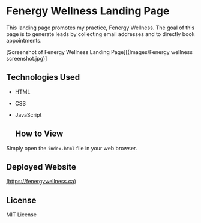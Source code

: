 # Fenergy Wellness Landing Page

This landing page promotes my practice, Fenergy Wellness. The goal of this page is to generate leads by collecting email addresses and to directly book appointments.

[Screenshot of Fenergy Wellness Landing Page][(Images/Fenergy wellness screenshot.jpg)]

## Technologies Used

* HTML
* CSS
* JavaScript 
  

  ## How to View

Simply open the `index.html` file in your web browser.

## Deployed Website

[(https://fenergywellness.ca)](https://fenergywellness.ca)

## License

MIT License
